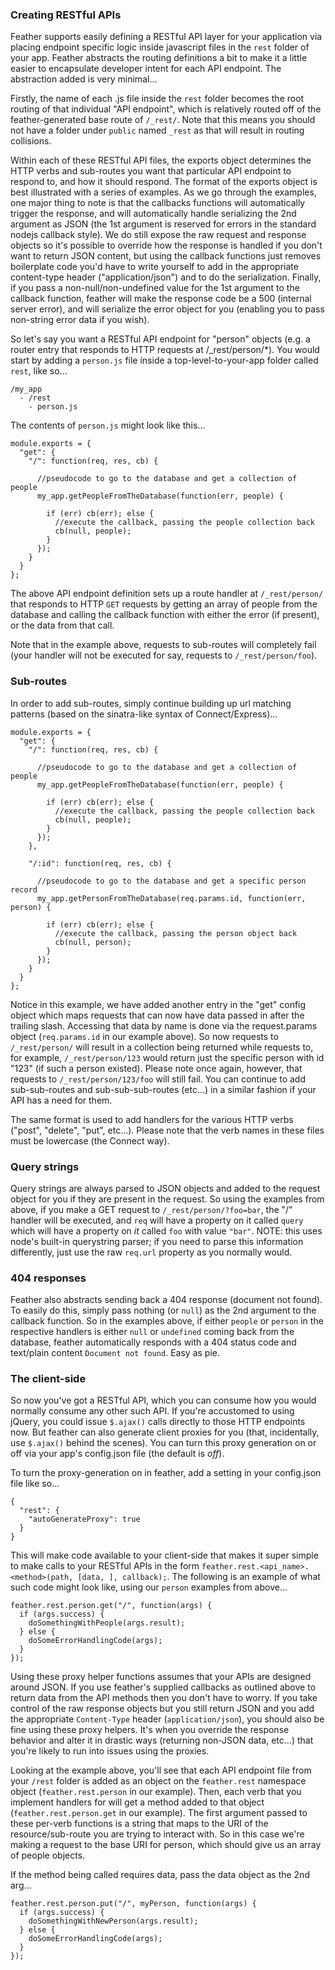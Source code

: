 ### Creating RESTful APIs
Feather supports easily defining a RESTful API layer for your application via placing endpoint specific logic inside javascript files in the `rest` folder of your app. Feather abstracts the routing definitions a bit to make it a little easier to encapsulate developer intent for each API endpoint. The abstraction added is very minimal... 

Firstly, the name of each .js file inside the `rest` folder becomes the root routing of that individual "API endpoint", which is relatively routed off of the feather-generated base route of `/_rest/`. Note that this means you should not have a folder under `public` named `_rest` as that will result in routing collisions. 

Within each of these RESTful API files, the exports object determines the HTTP verbs and sub-routes you want that particular API endpoint to respond to, and how it should respond. The format of the exports object is best illustrated with a series of examples. As we go through the examples, one major thing to note is that the callbacks functions will automatically trigger the response, and will automatically handle serializing the 2nd argument as JSON (the 1st argument is reserved for errors in the standard nodejs callback style). We do still expose the raw request and response objects so it's possible to override how the response is handled if you don't want to return JSON content, but using the callback functions just removes boilerplate code you'd have to write yourself to add in the appropriate content-type header ("application/json") and to do the serialization. Finally, if you pass a non-null/non-undefined value for the 1st argument to the callback function, feather will make the response code be a 500 (internal server error), and will serialize the error object for you (enabling you to pass non-string error data if you wish).

So let's say you want a RESTful API endpoint for "person" objects (e.g. a router entry that responds to HTTP requests at /_rest/person/*). You would start by adding a `person.js` file inside a top-level-to-your-app folder called `rest`, like so...

    /my_app
      - /rest
        - person.js

The contents of `person.js` might look like this...

    module.exports = {
      "get": {
        "/": function(req, res, cb) {          

          //pseudocode to go to the database and get a collection of people
          my_app.getPeopleFromTheDatabase(function(err, people) {
            
            if (err) cb(err); else {
              //execute the callback, passing the people collection back
              cb(null, people);
            }
          });          
        }
      }
    };

The above API endpoint definition sets up a route handler at `/_rest/person/` that responds to HTTP `GET` requests by getting an array of people from the database and calling the callback function with either the error (if present), or the data from that call.

Note that in the example above, requests to sub-routes will completely fail (your handler will not be executed for say, requests to `/_rest/person/foo`). 

### Sub-routes
In order to add sub-routes, simply continue building up url matching patterns (based on the sinatra-like syntax of Connect/Express)...

    module.exports = {
      "get": {
        "/": function(req, res, cb) {          

          //pseudocode to go to the database and get a collection of people
          my_app.getPeopleFromTheDatabase(function(err, people) {
            
            if (err) cb(err); else {
              //execute the callback, passing the people collection back
              cb(null, people);
            }
          });          
        },

        "/:id": function(req, res, cb) {          

          //pseudocode to go to the database and get a specific person record
          my_app.getPersonFromTheDatabase(req.params.id, function(err, person) {
            
            if (err) cb(err); else {
              //execute the callback, passing the person object back
              cb(null, person);
            }
          });          
        }
      }
    };

Notice in this example, we have added another entry in the "get" config object which maps requests that can now have data passed in after the trailing slash. Accessing that data by name is done via the request.params object (`req.params.id` in our example above). So now requests to `/_rest/person/` will result in a collection being returned while requests to, for example, `/_rest/person/123` would return just the specific person with id "123" (if such a person existed). Please note once again, however, that requests to `/_rest/person/123/foo` will still fail. You can continue to add sub-sub-routes and sub-sub-sub-routes (etc...) in a similar fashion if your API has a need for them.

The same format is used to add handlers for the various HTTP verbs ("post", "delete", "put", etc...). Please note that the verb names in these files must be lowercase (the Connect way).

### Query strings
Query strings are always parsed to JSON objects and added to the request object for you if they are present in the request. So using the examples from above, if you make a GET request to `/_rest/person/?foo=bar`, the "/" handler will be executed, and `req` will have a property on it called `query` which will have a property on _it_ called `foo` with value `"bar"`. NOTE: this uses node's built-in querystring parser; if you need to parse this information differently, just use the raw `req.url` property as you normally would.

### 404 responses
Feather also abstracts sending back a 404 response (document not found). To easily do this, simply pass nothing (or `null`) as the 2nd argument to the callback function. So in the examples above, if either `people` or `person` in the respective handlers is either `null` or `undefined` coming back from the database, feather automatically responds with a 404 status code and text/plain content `Document not found`. Easy as pie.

### The client-side
So now you've got a RESTful API, which you can consume how you would normally consume any other such API. If you're accustomed to using jQuery, you could issue `$.ajax()` calls directly to those HTTP endpoints now. But feather can also generate client proxies for you (that, incidentally, use `$.ajax()` behind the scenes). You can turn this proxy generation on or off via your app's config.json file (the default is _off_). 

To turn the proxy-generation on in feather, add a setting in your config.json file like so...

    {
      "rest": {
        "autoGenerateProxy": true
      }
    }

This will make code available to your client-side that makes it super simple to make calls to your RESTful APIs in the form `feather.rest.<api_name>.<method>(path, [data, ], callback);`. The following is an example of what such code might look like, using our `person` examples from above...

    feather.rest.person.get("/", function(args) {
      if (args.success) {
        doSomethingWithPeople(args.result);        
      } else {
        doSomeErrorHandlingCode(args);
      }
    });

Using these proxy helper functions assumes that your APIs are designed around JSON. If you use feather's supplied callbacks as outlined above to return data from the API methods then you don't have to worry. If you take control of the raw response objects but you still return JSON and you add the appropriate `Content-Type` header (`application/json`), you should also be fine using these proxy helpers. It's when you override the response behavior and alter it in drastic ways (returning non-JSON data, etc...) that you're likely to run into issues using the proxies.

Looking at the example above, you'll see that each API endpoint file from your `/rest` folder is added as an object on the `feather.rest` namespace object (`feather.rest.person` in our example). Then, each verb that you implement handlers for will get a method added to that object (`feather.rest.person.get` in our example). The first argument passed to these per-verb functions is a string that maps to the URI of the resource/sub-route you are trying to interact with. So in this case we're making a request to the base URI for person, which should give us an array of people objects.

If the method being called requires data, pass the data object as the 2nd arg...

    feather.rest.person.put("/", myPerson, function(args) {
      if (args.success) {
        doSomethingWithNewPerson(args.result);        
      } else {
        doSomeErrorHandlingCode(args);
      }
    });